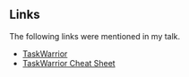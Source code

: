 
## Links

The following links were mentioned in my talk.

- [TaskWarrior](https://taskwarrior.org/)
- [TaskWarrior Cheat Sheet](https://taskwarrior.org/download/task-2.5.1.ref.pdf)
